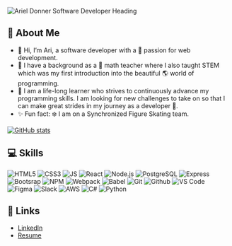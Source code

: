 ![Ariel Donner Software Developer Heading](https://user-images.githubusercontent.com/106547566/205744490-2dff59d3-f55c-4613-8788-89a3af841a34.png)

## :speech_balloon: About Me
- 👋 Hi, I’m Ari, a software developer with a :star2: passion for web development.
- :apple: I have a background as a :triangular_ruler: math teacher where I also taught STEM which was my first introduction into the beautiful :earth_americas: world of programming.
- 🌱 I am a life-long learner who strives to continuously advance my programming skills. I am looking for new challenges to take on so that I can make great strides in my journey as a developer :sunrise_over_mountains:. 
- :sparkles: Fun fact: :snowflake: I am on a Synchronized Figure Skating team.

[![GitHub stats](https://github-readme-stats.vercel.app/api?username=arieldonner&hide=stars,issues,contribs&show_icons=true&theme=radical)](https://github.com/arieldonner/github-readme-stats)



## :computer: Skills
![HTML5](https://img.shields.io/badge/HTML5-E34F26?style=for-the-badge&logo=html5&logoColor=white)
![CSS3](https://img.shields.io/badge/CSS3-1572B6?style=for-the-badge&logo=css3&logoColor=white)
![JS](https://img.shields.io/badge/JavaScript-323330?style=for-the-badge&logo=javascript&logoColor=F7DF1E)
![React](https://img.shields.io/badge/React-20232A?style=for-the-badge&logo=react&logoColor=61DAFB)
![Node.js](https://img.shields.io/badge/Node.js-339933?style=for-the-badge&logo=nodedotjs&logoColor=white)
![PostgreSQL](https://img.shields.io/badge/PostgreSQL-316192?style=for-the-badge&logo=postgresql&logoColor=white)
![Express](https://img.shields.io/badge/Express.js-000000?style=for-the-badge&logo=express&logoColor=white)
![Bootsrap](https://img.shields.io/badge/Bootstrap-563D7C?style=for-the-badge&logo=bootstrap&logoColor=white)
![NPM](https://img.shields.io/badge/npm-CB3837?style=for-the-badge&logo=npm&logoColor=white)
![Webpack](https://img.shields.io/badge/Webpack-8DD6F9?style=for-the-badge&logo=Webpack&logoColor=white)
![Babel](https://img.shields.io/badge/Babel-F9DC3E?style=for-the-badge&logo=babel&logoColor=whit)
![Git](https://img.shields.io/badge/GIT-E44C30?style=for-the-badge&logo=git&logoColor=white)
![Github](https://img.shields.io/badge/GitHub-100000?style=for-the-badge&logo=github&logoColor=white)
![VS Code](https://img.shields.io/badge/VSCode-0078D4?style=for-the-badge&logo=visual%20studio%20code&logoColor=white)
![Figma](https://img.shields.io/badge/Figma-F24E1E?style=for-the-badge&logo=figma&logoColor=white)
![Slack](https://img.shields.io/badge/Slack-4A154B?style=for-the-badge&logo=slack&logoColor=white)
![AWS](https://img.shields.io/badge/Amazon_AWS-FF9900?style=for-the-badge&logo=amazonaws&logoColor=white)
![C#](https://img.shields.io/badge/C%23-239120?style=for-the-badge&logo=c-sharp&logoColor=white)
![Python](https://img.shields.io/badge/Python-FFD43B?style=for-the-badge&logo=python&logoColor=blue)




## :page_with_curl: Links
- [LinkedIn](https://www.linkedin.com/in/arieldonner/)
- [Resume]([https://www.linkedin.com/in/arieldonner/overlay/1710567988547/single-media-viewer/?profileId=ACoAACyCcYMByqhIc5s1QDjk2-_zqDZ_orA1qXY](https://www.linkedin.com/in/arieldonner/overlay/1728011389347/single-media-viewer/?profileId=ACoAACyCcYMByqhIc5s1QDjk2-_zqDZ_orA1qXY))

<!---
arieldonner/arieldonner is a ✨ special ✨ repository because its `README.md` (this file) appears on your GitHub profile.
You can click the Preview link to take a look at your changes.
--->

